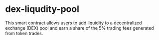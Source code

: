 # dex-liqudity-pool
This smart contract allows users to add liquidity to a decentralized exchange (DEX) pool and earn a share of the 5% trading fees generated from token trades.
